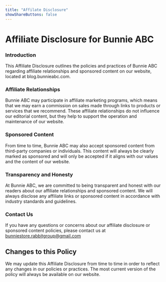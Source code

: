 ```yaml
---
title: "Affilate Disclosure"
showShareButtons: false
---
```

# Affiliate Disclosure for Bunnie ABC

### Introduction
This Affiliate Disclosure outlines the policies and practices of Bunnie ABC regarding affiliate relationships and sponsored content on our website, located at blog.bunnieabc.com.

### Affiliate Relationships
Bunnie ABC may participate in affiliate marketing programs, which means that we may earn a commission on sales made through links to products or services that we recommend. These affiliate relationships do not influence our editorial content, but they help to support the operation and maintenance of our website.

### Sponsored Content
From time to time, Bunnie ABC may also accept sponsored content from third-party companies or individuals. This content will always be clearly marked as sponsored and will only be accepted if it aligns with our values and the content of our website.

### Transparency and Honesty
At Bunnie ABC, we are committed to being transparent and honest with our readers about our affiliate relationships and sponsored content. We will always disclose any affiliate links or sponsored content in accordance with industry standards and guidelines.

### Contact Us
If you have any questions or concerns about our affiliate disclosure or sponsored content policies, please contact us at bunniestore.rabbitgroup@gmail.com

## Changes to this Policy
We may update this Affiliate Disclosure from time to time in order to reflect any changes in our policies or practices. The most current version of the policy will always be available on our website.